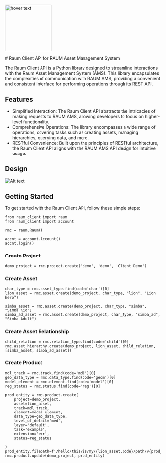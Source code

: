 <p align="left">
  <img src="https://github.com/doveio/raum_client/blob/master/images/raum_logo.jpg" width="150" title="hover text">
</p>
# Raum Client API for RAUM Asset Management System

The Raum Client API is a Python library designed to streamline interactions with the Raum Asset Management System (AMS). This library encapsulates the complexities of communication with RAUM AMS, providing a convenient and consistent interface for performing operations through its REST API.

## Features

* Simplified Interaction: The Raum Client API abstracts the intricacies of making requests to RAUM AMS, allowing developers to focus on higher-level functionality.
* Comprehensive Operations: The library encompasses a wide range of operations, covering tasks such as creating assets, managing hierarchies, querying data, and more.
* RESTful Convenience: Built upon the principles of RESTful architecture, the Raum Client API aligns with the RAUM AMS API design for intuitive usage.

## Design
![Alt text](images/basic_design.jpg)
## Getting Started

To get started with the Raum Client API, follow these simple steps:

```
from raum_client import raum
from raum_client import account

rmc = raum.Raum()

accnt = account.Account()
accnt.login()
```

### Create Project
```
demo_project = rmc.project.create('demo', 'demo', 'Client Demo')
```

### Create Asset
```
char_type = rmc.asset_type.find(code='char')[0]
lion_asset = rmc.asset.create(demo_project, char_type, "lion", "Lion hero")

simba_asset = rmc.asset.create(demo_project, char_type, "simba", "Simba Kid")
simba_ad_asset = rmc.asset.create(demo_project, char_type, "simba_ad", "Simba Adult")
```

### Create Asset Relationship
```
child_relation = rmc.relation_type.find(code='child')[0]
rmc.asset_hierarchy.create(demo_project, lion_asset, child_relation, [simba_asset, simba_ad_asset])
```
### Create Product
```
mdl_track = rmc.track.find(code='mdl')[0]
geo_data_type = rmc.data_type.find(code='geom')[0]
model_element = rmc.element.find(code='model')[0]
reg_status = rmc.status.find(code='reg')[0]

prod_entity = rmc.product.create(
    project=demo_project,
    asset=lion_asset,
    track=mdl_track,
    element=model_element,
    data_type=geo_data_type,
    level_of_detail='med',
    layer='default',
    task='example',
    extension='exr',
    status=reg_status

)
prod_entity.filepath=f'/hello/this/is/my/{lion_asset.code}/path/v{prod_entity.version}/file.exr'
rmc.product.update(demo_project, prod_entity)
```